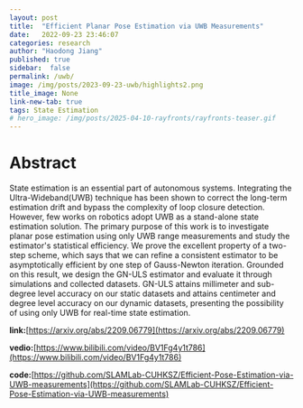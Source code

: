 ```yaml
---
layout: post
title:  "Efficient Planar Pose Estimation via UWB Measurements"
date:   2022-09-23 23:46:07
categories: research
author: "Haodong Jiang"
published: true
sidebar:  false
permalink: /uwb/
image: /img/posts/2023-09-23-uwb/highlights2.png
title_image: None
link-new-tab: true
tags: State Estimation
# hero_image: /img/posts/2025-04-10-rayfronts/rayfronts-teaser.gif
---
```


# Abstract

State estimation is an essential part of autonomous systems. Integrating the Ultra-Wideband(UWB) technique has been shown to correct the long-term estimation drift and bypass the complexity of loop closure detection. However, few works on robotics adopt UWB as a stand-alone state estimation solution. The primary purpose of this work is to investigate planar pose estimation using only UWB range measurements and study the estimator's statistical efficiency. We prove the excellent property of a two-step scheme, which says that we can refine a consistent estimator to be asymptotically efficient by one step of Gauss-Newton iteration. Grounded on this result, we design the GN-ULS estimator and evaluate it through simulations and collected datasets. GN-ULS attains millimeter and sub-degree level accuracy on our static datasets and attains centimeter and degree level accuracy on our dynamic datasets, presenting the possibility of using only UWB for real-time state estimation. 

**link:**[https://arxiv.org/abs/2209.06779](https://arxiv.org/abs/2209.06779)

**vedio:**[https://www.bilibili.com/video/BV1Fg4y1t786](https://www.bilibili.com/video/BV1Fg4y1t786)

**code:**[https://github.com/SLAMLab-CUHKSZ/Efficient-Pose-Estimation-via-UWB-measurements](https://github.com/SLAMLab-CUHKSZ/Efficient-Pose-Estimation-via-UWB-measurements)